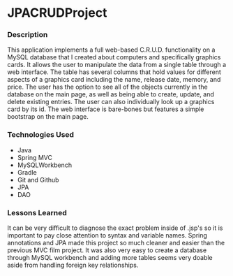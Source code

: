 # JPACRUDProject
### Description

This application implements a full web-based C.R.U.D. functionality on a MySQL database that I created about computers and specifically graphics cards. It allows the user to manipulate the data from a single table through a web interface. The table has several columns that hold values for different aspects of a graphics card including the name, release date, memory, and price. The user has the option to see all of the objects currently in the database on the main page, as well as being able to create, update, and delete existing entries. The user can also individually look up a graphics card by its id. The web interface is bare-bones but features a simple bootstrap on the main page.

### Technologies Used
- Java
- Spring MVC
- MySQLWorkbench
- Gradle
- Git and Github
- JPA
- DAO


### Lessons Learned

It can be very difficult to diagnose the exact problem inside of .jsp's so it is important to pay close attention to syntax and variable names. Spring annotations and JPA made this project so much cleaner and easier than the previous MVC film project. It was also very easy to create a database through MySQL workbench and adding more tables seems very doable aside from handling foreign key relationships.
